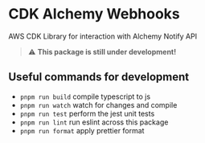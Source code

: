 # CDK Alchemy Webhooks

AWS CDK Library for interaction with Alchemy Notify API

> :warning: **This package is still under development!**

## Useful commands for development

* `pnpm run build`   compile typescript to js
* `pnpm run watch`   watch for changes and compile
* `pnpm run test`    perform the jest unit tests
* `pnpm run lint`    run eslint across this package
* `pnpm run format`  apply prettier format

